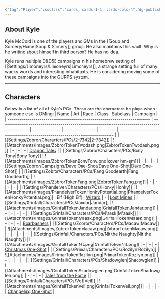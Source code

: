 ```yaml
---
{"tag":"Player","cssclass":"cards, cards-1-1, cards-cols-4","dg-publish":true,"permalink":"/players/core-group/kyle-mc-cord/","dgPassFrontmatter":true}
---
```


## About Kyle
Kyle McCord is one of the players and GMs in the [[Soup and Sorcery/Home\|Soup & Sorcery]] group. He also maintains this vault. Why is he writing about himself in third person? He has no idea.

Kyle runs multiple D&D5E campaigns in his homebrew setting of [[Settings/Limoneyrs/Limoneyrs\|Limoneyrs]], a strange setting full of many wacky worlds and interesting inhabitants. He is considering moving some of these campaigns into the GURPS system.

---
## Characters
Below is a list of all of Kyle’s PCs. These are the characters he plays when someone else is DMing:
| Name                                                                     | Art                                                                                          | Race           | Class            | Subclass | Campaign                                                                    |
| ------------------------------------------------------------------------ | -------------------------------------------------------------------------------------------- | -------------- | ---------------- | -------- | --------------------------------------------------------------------------- |
| [[Settings/Zobror/Characters/PCs/2-7342\|2-7342]]                     | ![[Attachments/Images/ZobrorTokenTwodash.png\|ZobrorTokenTwodash.png]]                       | \-             | \-               | \-       | [Dragon Tales](Dragon%20Tales.md)                                           |
| [[Settings/Zobror/Characters/PCs/Bony Tony\|Bony Tony]]               | ![[Attachments/Images/ZobrorTokenBonyTony.png\|cover hm-sm]]                                 | \-             | \-               | \-       | [[Settings/Zobror/Campaigns/Dave One-Shot/Dave One-Shot\|Dave One-Shot]] |
| [[Settings/Zobror/Characters/PCs/Fang Goodearth\|Fang Goodearth]]     | ![[Attachments/Images/ZobrorTokenFang.png\|ZobrorTokenFang.png]]                             | \-             | \-               | \-       | \-                                                                          |
| [[Settings/Phandelver/Characters/PCs/Honky\|Honky]]                   | ![[Attachments/Images/PhandelverTokenHonkyPotential.png\|PhandelverTokenHonkyPotential.png]] | Elf (High Elf) | [Wizard](Wizard) | \-       | [Lost Mines](Lost%20Mines.md)                                               |
| [[Settings/Grinfall/Characters/PCs/Jandar\|Jandar]]                   | ![[Attachments/Images/GrinfallTokenJandar.png\|GrinfallTokenJandar.png]]                     | \-             | \-               | \-       | \-                                                                          |
| [[Settings/Grinfall/Characters/PCs/M'aask\|M'aask]]                   | ![[Attachments/Images/GrinfallTokenMaask.png\|GrinfallTokenMaask.png]]                       | \-             | \-               | \-       | [Boarbashers](Boarbashers.md)                                               |
| [[Settings/Zobror/Characters/PCs/Macaw\|Macaw]]                       | ![[Attachments/Images/ZobrorTokenMacaw.png\|ZobrorTokenMacaw.png]]                           | \-             | \-               | \-       | \-                                                                          |
| [[Settings/Grinfall/Characters/PCs/Nit the Naughty\|Nit the Naughty]] | ![[Attachments/Images/GrinfallTokenNit.png\|GrinfallTokenNit.png]]                           | \-             | \-               | \-       | [Christmas One-Shot](Christmas%20One-Shot.md)                               |
| [[Settings/Primar/Characters/PCs/Rozilyn\|Rozilyn]]                   | ![[Attachments/Images/PrimarTokenRozilyn.png\|PrimarTokenRozilyn.png]]                       | \-             | \-               | \-       | \-                                                                          |
| [[Settings/Grinfall/Characters/PCs/Shadowglen\|Shadowglen]]           | ![[Attachments/Images/GrinfallTokenShadowglen.png\|GrinfallTokenShadowglen.png]]             | \-             | \-               | \-       | [Tales from the Force](Tales%20from%20the%20Force.md)                       |
| [[Settings/Grinfall/Characters/PCs/Veil\|Veil]]                       | ![[Attachments/Images/GrinfallTokenVeil.png\|GrinfallTokenVeil.png]]                         | \-             | \-               | \-       | [Changeling One-Shot](Changeling%20One-Shot.md)                             |





